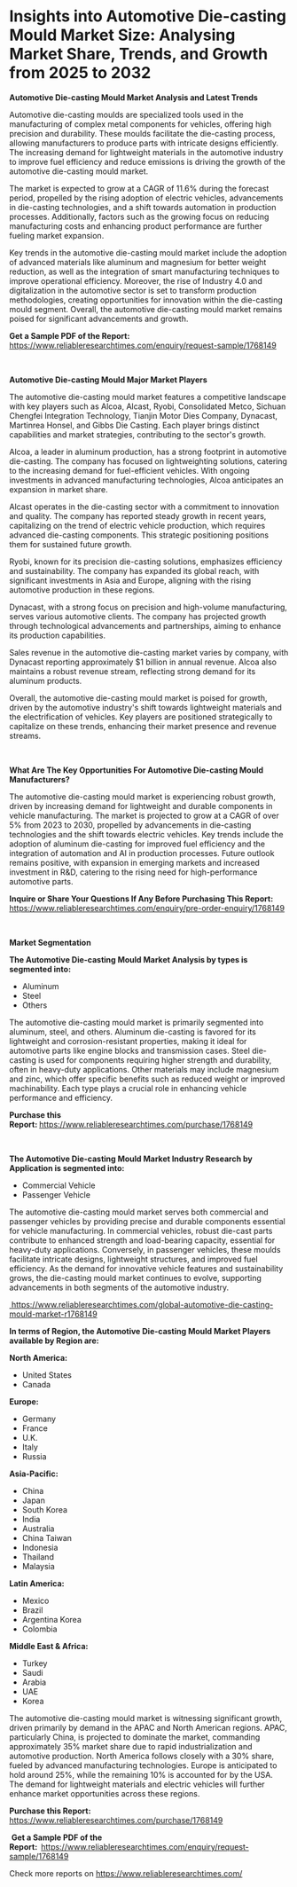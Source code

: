 <p><h1>Insights into Automotive Die-casting Mould Market Size: Analysing Market Share, Trends, and Growth from 2025 to 2032</h1></p><p><strong>Automotive Die-casting Mould Market Analysis and Latest Trends</strong></p>
<p><p>Automotive die-casting moulds are specialized tools used in the manufacturing of complex metal components for vehicles, offering high precision and durability. These moulds facilitate the die-casting process, allowing manufacturers to produce parts with intricate designs efficiently. The increasing demand for lightweight materials in the automotive industry to improve fuel efficiency and reduce emissions is driving the growth of the automotive die-casting mould market.</p><p>The market is expected to grow at a CAGR of 11.6% during the forecast period, propelled by the rising adoption of electric vehicles, advancements in die-casting technologies, and a shift towards automation in production processes. Additionally, factors such as the growing focus on reducing manufacturing costs and enhancing product performance are further fueling market expansion. </p><p>Key trends in the automotive die-casting mould market include the adoption of advanced materials like aluminum and magnesium for better weight reduction, as well as the integration of smart manufacturing techniques to improve operational efficiency. Moreover, the rise of Industry 4.0 and digitalization in the automotive sector is set to transform production methodologies, creating opportunities for innovation within the die-casting mould segment. Overall, the automotive die-casting mould market remains poised for significant advancements and growth.</p></p>
<p><strong>Get a Sample PDF of the Report:&nbsp;</strong> <a href="https://www.reliableresearchtimes.com/enquiry/request-sample/1768149?utm_campaign=2761&utm_medium=2&utm_source=Github&utm_content=ia&utm_term=27022025&utm_id=automotive-die-casting-mould">https://www.reliableresearchtimes.com/enquiry/request-sample/1768149</a></p>
<p>&nbsp;</p>
<p><strong>Automotive Die-casting Mould Major Market Players</strong></p>
<p><p>The automotive die-casting mould market features a competitive landscape with key players such as Alcoa, Alcast, Ryobi, Consolidated Metco, Sichuan Chengfei Integration Technology, Tianjin Motor Dies Company, Dynacast, Martinrea Honsel, and Gibbs Die Casting. Each player brings distinct capabilities and market strategies, contributing to the sector's growth.</p><p>Alcoa, a leader in aluminum production, has a strong footprint in automotive die-casting. The company has focused on lightweighting solutions, catering to the increasing demand for fuel-efficient vehicles. With ongoing investments in advanced manufacturing technologies, Alcoa anticipates an expansion in market share.</p><p>Alcast operates in the die-casting sector with a commitment to innovation and quality. The company has reported steady growth in recent years, capitalizing on the trend of electric vehicle production, which requires advanced die-casting components. This strategic positioning positions them for sustained future growth.</p><p>Ryobi, known for its precision die-casting solutions, emphasizes efficiency and sustainability. The company has expanded its global reach, with significant investments in Asia and Europe, aligning with the rising automotive production in these regions.</p><p>Dynacast, with a strong focus on precision and high-volume manufacturing, serves various automotive clients. The company has projected growth through technological advancements and partnerships, aiming to enhance its production capabilities.</p><p>Sales revenue in the automotive die-casting market varies by company, with Dynacast reporting approximately $1 billion in annual revenue. Alcoa also maintains a robust revenue stream, reflecting strong demand for its aluminum products.</p><p>Overall, the automotive die-casting mould market is poised for growth, driven by the automotive industry's shift towards lightweight materials and the electrification of vehicles. Key players are positioned strategically to capitalize on these trends, enhancing their market presence and revenue streams.</p></p>
<p>&nbsp;</p>
<p><strong>What Are The Key Opportunities For Automotive Die-casting Mould Manufacturers?</strong></p>
<p><p>The automotive die-casting mould market is experiencing robust growth, driven by increasing demand for lightweight and durable components in vehicle manufacturing. The market is projected to grow at a CAGR of over 5% from 2023 to 2030, propelled by advancements in die-casting technologies and the shift towards electric vehicles. Key trends include the adoption of aluminum die-casting for improved fuel efficiency and the integration of automation and AI in production processes. Future outlook remains positive, with expansion in emerging markets and increased investment in R&D, catering to the rising need for high-performance automotive parts.</p></p>
<p><strong>Inquire or Share Your Questions If Any Before Purchasing This Report:</strong> <a href="https://www.reliableresearchtimes.com/enquiry/pre-order-enquiry/1768149?utm_campaign=2761&utm_medium=2&utm_source=Github&utm_content=ia&utm_term=27022025&utm_id=automotive-die-casting-mould">https://www.reliableresearchtimes.com/enquiry/pre-order-enquiry/1768149</a></p>
<p>&nbsp;</p>
<p><strong>Market Segmentation</strong></p>
<p><strong>The Automotive Die-casting Mould Market Analysis by types is segmented into:</strong></p>
<p><ul><li>Aluminum</li><li>Steel</li><li>Others</li></ul></p>
<p><p>The automotive die-casting mould market is primarily segmented into aluminum, steel, and others. Aluminum die-casting is favored for its lightweight and corrosion-resistant properties, making it ideal for automotive parts like engine blocks and transmission cases. Steel die-casting is used for components requiring higher strength and durability, often in heavy-duty applications. Other materials may include magnesium and zinc, which offer specific benefits such as reduced weight or improved machinability. Each type plays a crucial role in enhancing vehicle performance and efficiency.</p></p>
<p><strong>Purchase this Report:&nbsp;</strong><a href="https://www.reliableresearchtimes.com/purchase/1768149?utm_campaign=2761&utm_medium=2&utm_source=Github&utm_content=ia&utm_term=27022025&utm_id=automotive-die-casting-mould">https://www.reliableresearchtimes.com/purchase/1768149</a></p>
<p>&nbsp;</p>
<p><strong>The Automotive Die-casting Mould Market Industry Research by Application is segmented into:</strong></p>
<p><ul><li>Commercial Vehicle</li><li>Passenger Vehicle</li></ul></p>
<p><p>The automotive die-casting mould market serves both commercial and passenger vehicles by providing precise and durable components essential for vehicle manufacturing. In commercial vehicles, robust die-cast parts contribute to enhanced strength and load-bearing capacity, essential for heavy-duty applications. Conversely, in passenger vehicles, these moulds facilitate intricate designs, lightweight structures, and improved fuel efficiency. As the demand for innovative vehicle features and sustainability grows, the die-casting mould market continues to evolve, supporting advancements in both segments of the automotive industry.</p></p>
<p><a href="https://www.reliableresearchtimes.com/global-automotive-die-casting-mould-market-r1768149?utm_campaign=2761&utm_medium=2&utm_source=Github&utm_content=ia&utm_term=27022025&utm_id=automotive-die-casting-mould">&nbsp;https://www.reliableresearchtimes.com/global-automotive-die-casting-mould-market-r1768149</a></p>
<p><strong>In terms of Region, the Automotive Die-casting Mould Market Players available by Region are:</strong></p>
<p>
    <p> <strong> North America: </strong>
        <ul>
            <li>United States</li>
            <li>Canada</li>
        </ul>
        </p> 
    <p> <strong> Europe: </strong>
        <ul>
            <li>Germany</li>
            <li>France</li>
            <li>U.K.</li>
            <li>Italy</li>
            <li>Russia</li>
        </ul>
        </p> 
    <p> <strong> Asia-Pacific: </strong>
        <ul>
            <li>China</li>
            <li>Japan</li>
            <li>South Korea</li>
            <li>India</li>
            <li>Australia</li>
            <li>China Taiwan</li>
            <li>Indonesia</li>
            <li>Thailand</li>
            <li>Malaysia</li>
        </ul>
        </p> 
    <p> <strong> Latin America: </strong>
        <ul>
            <li>Mexico</li>
            <li>Brazil</li>
            <li>Argentina Korea</li>
            <li>Colombia</li>
        </ul>
        </p> 
    <p> <strong> Middle East & Africa: </strong>
        <ul>
            <li>Turkey</li>
            <li>Saudi</li>
            <li>Arabia</li>
            <li>UAE</li>
            <li>Korea</li>
        </ul>
    </p>
    </p>
<p><p>The automotive die-casting mould market is witnessing significant growth, driven primarily by demand in the APAC and North American regions. APAC, particularly China, is projected to dominate the market, commanding approximately 35% market share due to rapid industrialization and automotive production. North America follows closely with a 30% share, fueled by advanced manufacturing technologies. Europe is anticipated to hold around 25%, while the remaining 10% is accounted for by the USA. The demand for lightweight materials and electric vehicles will further enhance market opportunities across these regions.</p></p>
<p><strong>Purchase this Report: </strong><a href="https://www.reliableresearchtimes.com/purchase/1768149?utm_campaign=2761&utm_medium=2&utm_source=Github&utm_content=ia&utm_term=27022025&utm_id=automotive-die-casting-mould">https://www.reliableresearchtimes.com/purchase/1768149</a></p>
<p>&nbsp;<strong>Get a Sample PDF of the Report:&nbsp;&nbsp;</strong><a href="https://www.reliableresearchtimes.com/enquiry/request-sample/1768149?utm_campaign=2761&utm_medium=2&utm_source=Github&utm_content=ia&utm_term=27022025&utm_id=automotive-die-casting-mould">https://www.reliableresearchtimes.com/enquiry/request-sample/1768149</a></p>
<p><strong></strong></p>
<p>Check more reports on <a href="https://www.reliableresearchtimes.com/?utm_campaign=2761&utm_medium=2&utm_source=Github&utm_content=ia&utm_term=27022025&utm_id=automotive-die-casting-mould">https://www.reliableresearchtimes.com/</a></p>
